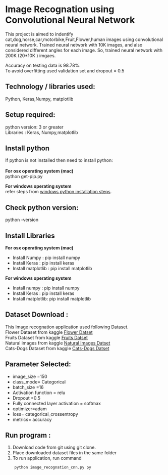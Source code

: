 # Image Recognation using Convolutional Neural Network

This project is aimed to indentify cat,dog,horse,car,motorbike,Fruit,Flower,human images using convolutional neural network.
Trained neural network with 10K images, and also considered different angles for each image. So, trained neural network with 200K (20*10K ) imgaes.<br />

Accuracy on testing data is 98.78%.<br />
To avoid overfitting used validation set and dropout = 0.5<br />


## Technology / libraries used: <br />
Python, Keras,Numpy, matplotlib

## Setup required:<br />
python version: 3 or greater<br />
Libraries : Keras, Numpy,matplotlib


## Install python <br />
If python is not installed then need to install python:<br />
<br />
**For  osx operating system (mac)**<br />
	python get-pip.py 

**For windows operating system**<br />
	refer steps from [windows python installation steps](https://docs.python.org/3/using/windows.html).<br />
	

## Check python version:
python -version<br />


## Install Libraries<br /> 

**For  osx operating system (mac)**<br />
* Install Numpy : pip install numpy<br />
* Install  Keras : pip install keras<br />
* Install  matplotlib : pip install matplotlib<br />


**For windows operating system**<br />
* Install numpy : pip install numpy<br />
* Install Keras : pip install keras<br />
* Install  matplotlib: pip install matplotlib<br />


## Dataset Download :<br />
This Image recognation application used following Dataset.<br />
Flower Dataset from kaggle [Flower Datset](https://www.kaggle.com/alxmamaev/flowers-recognition)<br />
Fruits Dataset from kaggle [Fruits Datset](https://www.kaggle.com/moltean/fruits/discussion/54011)<br />
Natural images from kaggle [Natural Images Datset](https://www.kaggle.com/prasunroy/natural-images)<br />
Cats-Dogs Dataset from kaggle [Cats-Dogs Datset](https://www.kaggle.com/c/dogs-vs-cats)<br />


## Parameter Selected:<br />
* image_size =150<br />
* class_mode= Categorical<br />
* batch_size =16<br />
* Activation function = relu<br />
* Dropout =0.5<br />
* Fully connected layer activation = softmax<br />
* optimizer=adam<br />
* loss= categorical_crossentropy<br />
* metrics= accuracy<br />

## Run program : <br />
1. Download code from git  using  git clone.
2. Place downloaded dataset files in the same folder
3. To run application, run command 
```
	python image_recognation_cnn.py py
```
